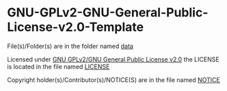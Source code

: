 # GNU-GPLv2-GNU-General-Public-License-v2.0-Template

File(s)/Folder(s) are in the folder named [data](data)

Licensed under [GNU GPLv2/GNU General Public License v2.0](LICENSE) the LICENSE is located in the file named [LICENSE](LICENSE)

Copyright holder(s)/Contributor(s)/NOTICE(S) are in the file named [NOTICE](NOTICE)
